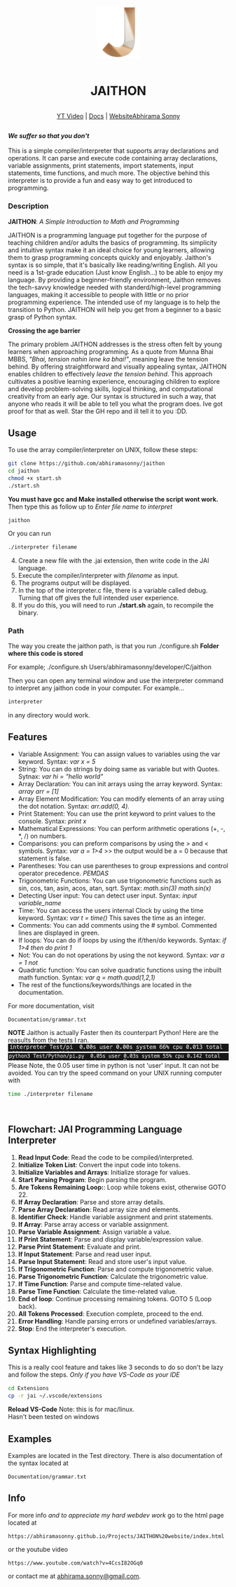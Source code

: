 <div align="center" style="display:grid;place-items:center;">
<p>
    <a href="https://www.youtube.com/watch?v=4CcsI82OGq0" target="_blank"><img width="100" src="Imgs/logo.png" alt="V logo"></a>
</p>
<h1>JAITHON</h1>

[YT Video](https://www.youtube.com/watch?v=4CcsI82OGq0) | [Docs](https://github.com/abhiramasonny/jaithon/blob/main/Documentation/grammar.txt) | [Website](https://abhiramasonny.github.io/Projects/JAITHON%20website/index.html)[Abhirama Sonny](https://abhiramasonny.github.io/)
</div>

***We suffer so that you don't***
<br>
<br>
This is a simple compiler/interpreter that supports array declarations and operations. It can parse and execute code containing array declarations, variable assignments, print statements, import statements, input statements, time functions, and much more. The objective behind this interpreter is to provide a fun and easy way to get introduced to programming.

### Description

**JAITHON**: *A Simple Introduction to Math and Programming*

JAITHON is a programming language put together for the purpose of teaching children and/or adults the basics of programming. Its simplicity and intuitive syntax make it an ideal choice for young learners, allowing them to grasp programming concepts quickly and enjoyably. Jaithon's syntax is so simple, that it's basically like reading/writing English. All you need is a 1st-grade education (Just know English...) to be able to enjoy my language. By providing a beginner-friendly environment, Jaithon removes the tech-savvy knowledge needed with standerd/high-level programming languages, making it accessible to people with little or no prior programming experience. The intended use of my language is to help the transition to Python. JAITHON will help you get from a beginner to a basic grasp of Python syntax.

**Crossing the age barrier**

The primary problem JAITHON addresses is the stress often felt by young learners when approaching programming. As a quote from Munna Bhai MBBS, *"Bhai, tension nahin lene ka bhai!"*, meaning leave the tension behind. By offering straightforward and visually appealing syntax, JAITHON enables children to effectively *leave the tension behind*. This approach cultivates a positive learning experience, encouraging children to explore and develop problem-solving skills, logical thinking, and computational creativity from an early age. Our syntax is structured in such a way, that anyone who reads it will be able to tell you what the program does. Ive got proof for that as well. Star the GH repo and ill tell it to you :DD.

## Usage

To use the array compiler/interpreter on UNIX, follow these steps:
```bash 
git clone https://github.com/abhiramasonny/jaithon
cd jaithon
chmod +x start.sh
./start.sh
```
**You must have gcc and Make installed otherwise the script wont work.**
Then type this as follow up to *Enter file name to interpret*

```
jaithon
```

Or you can run 
```bash
./interpreter filename
```

4. Create a new file with the .jai extension, then write code in the JAI language.
5. Execute the compiler/interpreter with *filename* as input.
6. The programs output will be displayed.
7. In the top of the interpreter.c file, there is a variable called debug. Turning that off gives the full intended user experience.
8. If you do this, you will need to run **./start.sh** again, to recompile the binary.

### Path

The way you create the jaithon path, is that you run ./configure.sh **Folder where this code is stored**

For example; ./configure.sh Users/abhiramasonny/developer/C/jaithon

Then you can open any terminal window and use the interpreter command to interpret any jaithon code in your computer.
For example...
```bash
interpreter
```
in any directory would work.
## Features

- Variable Assignment: You can assign values to variables using the var keyword. Syntax: *var x = 5*
- String: You can do strings by doing same as variable but with Quotes. Sytnax: *var hi = "hello world"*
- Array Declaration: You can init arrays using the array keyword. Syntax: *array arr = [1]*
- Array Element Modification: You can modify elements of an array using the dot notation. Syntax: *arr.add(0, 4).*
- Print Statement: You can use the print keyword to print values to the console. Syntax: *print x*
- Mathematical Expressions: You can perform arithmetic operations (+, -, *, /) on numbers.
- Comparisons: you can preform comparisons by using the > and < symbols. Syntax: *var a = 1>4* >> the output would be a = 0 because that statement is false.
- Parentheses: You can use parentheses to group expressions and control operator precedence. *PEMDAS*
- Trigonometric Functions: You can use trigonometric functions such as sin, cos, tan, asin, acos, atan, sqrt. Syntax: *math.sin(3)* *math.sin(x)*
- Detecting User input: You can detect user input. Syntax: *input variable_name*
- Time: You can access the users internal Clock by using the time keyword. Syntax: *var t = time()* This saves the time as an integer.
- Comments: You can add comments using the # symbol. Commented lines are displayed in green.
- If loops: You can do if loops by using the if/then/do keywords. Syntax: *if 1>4 then do print 1*
- Not: You can do not operations by using the not keyword. Syntax: *var a = 1 not*
- Quadratic function: You can solve quadratic functions using the inbuilt math function. Syntax: *var q = math.quad(1,2,1)*
- The rest of the functions/keywords/things are located in the documentation.


For more documentation, visit

```
Documentation/grammar.txt
```

**NOTE** Jaithon is actually Faster then its counterpart Python! Here are the reasults from the tests I ran.
<a href="Imgs/JaithonResult.png" target="_blank"><img src="Imgs/JaithonResult.png" alt="Jaithon Speed Result"></a>
<a href="Imgs/PythonResult.png" target="_blank"><img src="Imgs/PythonResult.png" alt="Python Speed Result"></a>
Please Note, the 0.05 user time in python is not 'user' input. It can not be avoided. You can try the speed command on your UNIX running computer with

```bash
time ./interpreter filename
```
<br>

## Flowchart: JAI Programming Language Interpreter

1. **Read Input Code**: Read the code to be compiled/interpreted.
2. **Initialize Token List**: Convert the input code into tokens.
3. **Initialize Variables and Arrays**: Initialize storage for values.
4. **Start Parsing Program**: Begin parsing the program.
5. **Are Tokens Remaining Loop:**: Loop while tokens exist, otherwise GOTO 22.
6. **If Array Declaration**: Parse and store array details.
7. **Parse Array Declaration**: Read array size and elements.
8. **Identifier Check**: Handle variable assignment and print statements.
9. **If Array**: Parse array access or variable assignment.
10. **Parse Variable Assignment**: Assign variable a value.
11. **If Print Statement**: Parse and display variable/expression value.
12. **Parse Print Statement**: Evaluate and print.
13. **If Input Statement**: Parse and read user input.
14. **Parse Input Statement**: Read and store user's input value.
15. **If Trigonometric Function**: Parse and compute trigonometric value.
16. **Parse Trigonometric Function**: Calculate the trigonometric value.
17. **If Time Function**: Parse and compute time-related value.
18. **Parse Time Function**: Calculate the time-related value.
19. **End of loop**: Continue processing remaining tokens. GOTO 5 (Loop back).
20. **All Tokens Processed**: Execution complete, proceed to the end.
21. **Error Handling**: Handle parsing errors or undefined variables/arrays.
22. **Stop**: End the interpreter's execution.

## Syntax Highlighting

This is a really cool feature and takes like 3 seconds to do so don't be lazy and follow the steps.
*Only if you have VS-Code as your IDE*
```sh
cd Extensions
cp -r jai ~/.vscode/extensions
```
**Reload VS-Code**
Note: this is for mac/linux.
<br>
Hasn't been tested on windows

## Examples

Examples are located in the Test directory. There is also documentation of the syntax located at
```
Documentation/grammar.txt
```

## Info
For more info *and to appreciate my hard webdev work* go to the html page located at 
```
https://abhiramasonny.github.io/Projects/JAITHON%20website/index.html
```
or the youtube video
```
https://www.youtube.com/watch?v=4CcsI82OGq0
```
or contact me at abhirama.sonny@gmail.com.
